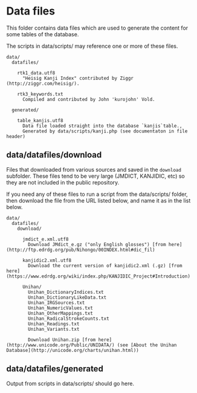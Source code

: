 # Data files

This folder contains data files which are used to generate the content for some tables of the database.

The scripts in data/scripts/ may reference one or more of these files.

    data/
      datafiles/
    
        rtk1_data.utf8
          "Heisig Kanji Index" contributed by Ziggr  (http://ziggr.com/heisig/).
      
        rtk3_keywords.txt
          Compiled and contributed by John 'kurojohn' Vold.
        
      generated/
      
        table_kanjis.utf8
          Data file loaded straight into the database `kanjis`table.,
          Generated by data/scripts/kanji.php (see documentaton in file header)


## data/datafiles/download

Files that downloaded from various sources and saved in the `download` subfolder. These files tend to be very large (JMDICT, KANJIDIC, etc) so they are not included in the public repository.

If you need any of these files to run a script from the data/scripts/ folder, then download the file from the URL listed below, and name it as in the list below.
  
    data/
      datafiles/
        download/

          jmdict_e.xml.utf8
            Download JMdict_e.gz ("only English glosses") [from here](http://ftp.edrdg.org/pub/Nihongo/00INDEX.html#dic_fil)

          kanjidic2.xml.utf8
            Download the current version of kanjidic2.xml (.gz) [from here](https://www.edrdg.org/wiki/index.php/KANJIDIC_Project#Introduction)

          Unihan/
            Unihan_DictionaryIndices.txt
            Unihan_DictionaryLikeData.txt
            Unihan_IRGSources.txt
            Unihan_NumericValues.txt
            Unihan_OtherMappings.txt
            Unihan_RadicalStrokeCounts.txt
            Unihan_Readings.txt
            Unihan_Variants.txt

            Download Unihan.zip [from here](http://www.unicode.org/Public/UNIDATA/) (see [About the Unihan Database](http://unicode.org/charts/unihan.html))

## data/datafiles/generated

Output from scripts in data/scripts/ should go here.
